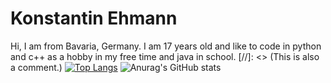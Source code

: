 

# Konstantin Ehmann

Hi, I am from Bavaria, Germany. I am 17 years old and like to code in python and c++ as a hobby in my free time and java in school.
[//]: <> (This is also a comment.)
[![Top Langs](https://github-readme-stats.vercel.app/api/top-langs/?username=Olikonsti&theme=dark)](https://github.com/anuraghazra/github-readme-stats)
![Anurag's GitHub stats](https://github-readme-stats.vercel.app/api?username=Olikonsti&show_icons=true&theme=dark)
